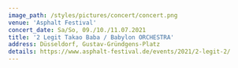 ```yaml
---
image_path: /styles/pictures/concert/concert.png
venue: 'Asphalt Festival'
concert_date: Sa/So, 09./10./11.07.2021
title: '2 Legit Takao Baba / Babylon ORCHESTRA'
address: Düsseldorf, Gustav-Gründgens-Platz
details: https://www.asphalt-festival.de/events/2021/2-legit-2/
---
```

